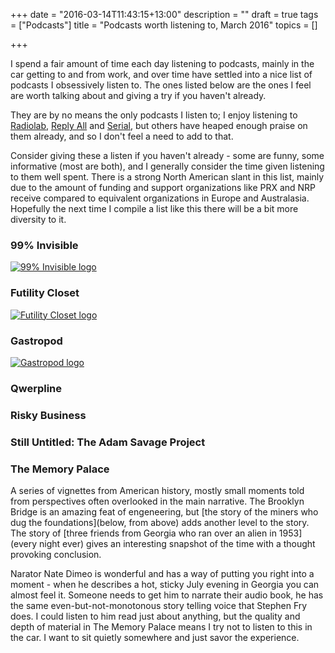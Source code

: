 +++
date = "2016-03-14T11:43:15+13:00"
description = ""
draft = true
tags = ["Podcasts"]
title = "Podcasts worth listening to, March 2016"
topics = []

+++

I spend a fair amount of time each day listening to podcasts, mainly in the car getting to and from work, and over time have settled into a nice list of podcasts I obsessively listen to. The ones listed below are the ones I feel are worth talking about and giving a try if you haven't already.

<!--more-->

They are by no means the only podcasts I listen to; I enjoy listening to [Radiolab](), [Reply All]() and [Serial](), but others have heaped enough praise on them already, and so I don't feel a need to add to that.

Consider giving these a listen if you haven't already - some are funny, some informative (most are both), and I generally consider the time given listening to them well spent. There is a strong North American slant in this list, mainly due to the amount of funding and support organizations like PRX and NRP receive compared to equivalent organizations in Europe and Australasia. Hopefully the next time I compile a list like this there will be a bit more diversity to it.

### 99% Invisible

[![99% Invisible logo](http://cdn.99percentinvisible.org/wp-content/uploads/powerpress/99invisible-logo-300.png)](http://feeds.99percentinvisible.org/99percentinvisible)

### Futility Closet

[![Futility Closet logo](http://static.feedpress.it/logo/futilitycloset.png)](http://feedpress.me/futilitycloset)

### Gastropod

[![Gastropod logo](http://gastropod.com/wp-content/uploads/2015/08/GPAvatar144px.jpg)](http://gastropod.com/feed)

### Qwerpline

### Risky Business

### Still Untitled: The Adam Savage Project

### The Memory Palace

A series of vignettes from American history, mostly small moments told from perspectives often overlooked in the main narrative. The Brooklyn Bridge is an amazing feat of engeneering, but [the story of the miners who dug the foundations](below, from above) adds another level to the story. The story of [three friends from Georgia who ran over an alien in 1953](every night ever) gives an interesting snapshot of the time with a thought provoking conclusion.

Narator Nate Dimeo is wonderful and has a way of putting you right into a moment - when he describes a hot, sticky July evening in Georgia you can almost feel it. Someone needs to get him to narrate their audio book, he has the same even-but-not-monotonous story telling voice that Stephen Fry does. I could listen to him read just about anything, but the quality and depth of material in The Memory Palace means I try not to listen to this in the car. I want to sit quietly somewhere and just savor the experience.

<link rel="stylesheet" href="/css/podcasts-worth-listening-to.css" />
